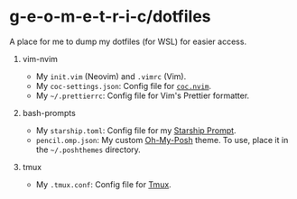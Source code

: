 # g-e-o-m-e-t-r-i-c/dotfiles

A place for me to dump my dotfiles (for WSL) for easier access.

1. vim-nvim

    - My `init.vim` (Neovim) and `.vimrc` (Vim).
    - My `coc-settings.json`: Config file for [`coc.nvim`][1].
    - My `~/.prettierrc`: Config file for Vim's Prettier formatter.

2. bash-prompts

    - My `starship.toml`: Config file for my [Starship Prompt][2].
	- `pencil.omp.json`: My custom [Oh-My-Posh][3] theme. To use, place it in the `~/.poshthemes` directory.

3. tmux

    - My `.tmux.conf`: Config file for [Tmux][4].

[1]: https://github.com/neoclide/coc.nvim/
[2]: https://starship.rs/
[3]: https://ohmyposh.dev/docs/
[4]: https://github.com/tmux/tmux
